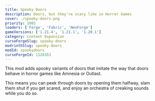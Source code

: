 ```yaml
---
title: Spooky Doors
description: Doors, but they're scary like in Horror Games
cover: ./spooky-doors.png
priority: 1001
loaders: ['Forge', 'Fabric', 'NeoForge']
gameVersions: ['1.21.4', '1.21.1', '1.20.1']
category: Content Expansion
curseForgeSlug: spooky-doors
modrinthSlug: spooky-doors
modId: spookydoors
curseForgeId: 1128353
---
```


This mod adds spooky variants of doors that imitate the way that doors behave in horror games like Amnesia or Outlast.

This means you can peek through doors by opening them halfway, slam them shut if you get scared, and enjoy an orchestra of creaking sounds while you do so.